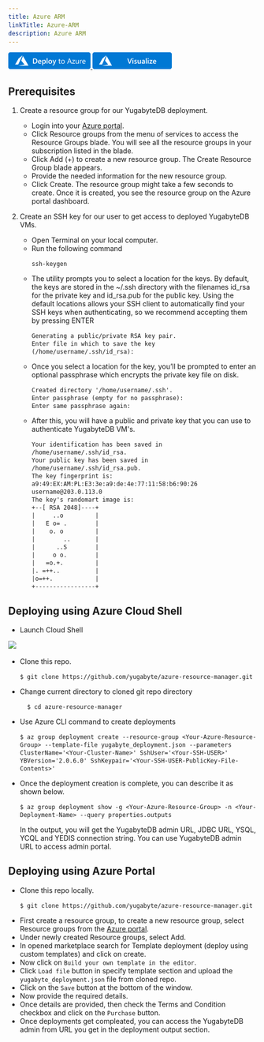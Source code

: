 ```yaml
---
title: Azure ARM
linkTitle: Azure-ARM 
description: Azure ARM
---
```


<a href="https://portal.azure.com/#create/Microsoft.Template/uri/https%3A%2F%2Fraw.githubusercontent.com%2Fyugabyte%2Fazure-resource-manager%2Fmaster%2Fyugabyte_deployment.json" target="_blank">
    <img src="https://raw.githubusercontent.com/Azure/azure-quickstart-templates/master/1-CONTRIBUTION-GUIDE/images/deploytoazure.png"/>
</a>
<a href="http://armviz.io/#/?load=https%3A%2F%2Fraw.githubusercontent.com%2Fyugabyte%2Fazure-resource-manager%2Fmaster%2Fyugabyte_deployment.json" target="_blank">
    <img src="https://raw.githubusercontent.com/Azure/azure-quickstart-templates/master/1-CONTRIBUTION-GUIDE/images/visualizebutton.png"/>
</a>

## Prerequisites
1. Create a resource group for our YugabyteDB deployment.
     - Login into your [Azure portal](https://portal.azure.com/).
     - Click Resource groups from the menu of services to access the Resource Groups blade. You will see all the resource groups in your subscription listed in the blade.
     - Click Add (+) to create a new resource group. The Create Resource Group blade appears.
     - Provide the needed information for the new resource group.
     - Click Create. The resource group might take a few seconds to create. Once it is created, you see the resource group on the Azure portal dashboard.

  2. Create an SSH key for our user to get access to deployed YugabyteDB VMs.
     - Open Terminal on your local computer.
     - Run the following command
        ```
        ssh-keygen
        ```     
     - The utility prompts you to select a location for the keys. By default, the keys are stored in the ~/.ssh directory with the filenames id_rsa for the private key and id_rsa.pub for the public key. Using the default locations allows your SSH client to automatically find your SSH keys when authenticating, so we recommend accepting them by pressing ENTER
       ```
       Generating a public/private RSA key pair.
       Enter file in which to save the key (/home/username/.ssh/id_rsa):
       ```
     - Once you select a location for the key, you’ll be prompted to enter an optional passphrase which encrypts the private key file on disk.
       ```
       Created directory '/home/username/.ssh'.
       Enter passphrase (empty for no passphrase):
       Enter same passphrase again:
       ```
      - After this, you will have a public and private key that you can use to authenticate YugabyteDB VM's.
        ```
        Your identification has been saved in /home/username/.ssh/id_rsa.
        Your public key has been saved in /home/username/.ssh/id_rsa.pub.
        The key fingerprint is:
        a9:49:EX:AM:PL:E3:3e:a9:de:4e:77:11:58:b6:90:26 username@203.0.113.0
        The key's randomart image is:
        +--[ RSA 2048]----+
        |     ..o         |
        |   E o= .        |
        |    o. o         |
        |        ..       |
        |      ..S        |
        |     o o.        |
        |   =o.+.         |
        |. =++..          |
        |o=++.            |
        +-----------------+
        ```

## Deploying using Azure Cloud Shell


- Launch Cloud Shell
<a href="https://shell.azure.com" target="_blank">
    <img src="https://shell.azure.com/images/launchcloudshell.png"/>
</a>

- Clone this repo.
    ```
    $ git clone https://github.com/yugabyte/azure-resource-manager.git
    ```
- Change current directory to cloned git repo directory
  ```
    $ cd azure-resource-manager
  ```
- Use Azure CLI command to create deployments <br/>
    ```
    $ az group deployment create --resource-group <Your-Azure-Resource-Group> --template-file yugabyte_deployment.json --parameters ClusterName='<Your-Cluster-Name>' SshUser='<Your-SSH-USER>' YBVersion='2.0.6.0' SshKeypair='<Your-SSH-USER-PublicKey-File-Contents>'
    ```
- Once the deployment creation is complete, you can describe it as shown below.
    ```
    $ az group deployment show -g <Your-Azure-Resource-Group> -n <Your-Deployment-Name> --query properties.outputs
    ```
    In the output, you will get the YugabyteDB admin URL, JDBC URL, YSQL, YCQL and YEDIS connection string. You can use YugabyteDB admin URL to access admin portal.

## Deploying using Azure Portal

- Clone this repo locally.
     ```
     $ git clone https://github.com/yugabyte/azure-resource-manager.git
     ```
- First create a resource group, to create a new resource group, select Resource groups from the [Azure portal](https://portal.azure.com/).
- Under newly created Resource groups, select Add.
- In opened marketplace search for Template deployment (deploy using custom templates) and click on create.
- Now click on `Build your own template in the editor`.
- Click `Load file` button in specify template section and upload the `yugabyte_deployment.json` file from cloned repo.
-  Click on the `Save` button at the bottom of the window.
-  Now provide the required details.
-  Once details are provided, then check the Terms and Condition checkbox and click on the `Purchase` button.
-  Once deployments get compleated, you can access the YugabyteDB admin from URL you get in the deployment output section.
